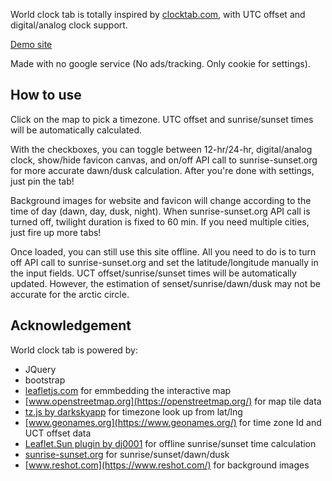 World clock tab is totally inspired by [clocktab.com](http://www.clocktab.com/), with UTC offset and digital/analog clock support.

[Demo site](https://i-namekawa.github.io/worldclocktab/)

Made with no google service (No ads/tracking. Only cookie for settings).

## How to use

Click on the map to pick a timezone. UTC offset and sunrise/sunset times will be automatically calculated.

With the checkboxes, you can toggle between 12-hr/24-hr, digital/analog clock, show/hide favicon canvas, 
and on/off API call to sunrise-sunset.org for more accurate dawn/dusk calculation.
After you're done with settings, just pin the tab!

Background images for website and favicon will change according to the time of day (dawn, day, dusk, night).
When sunrise-sunset.org API call is turned off, twilight duration is fixed to 60 min.
If you need multiple cities, just fire up more tabs!

Once loaded, you can still use this site offline. All you need to do is to turn off API call to sunrise-sunset.org 
and set the latitude/longitude manually in the input fields. UCT offset/sunrise/sunset times will be automatically updated.
However, the estimation of senset/sunrise/dawn/dusk may not be accurate for the arctic circle.

## Acknowledgement

World clock tab is powered by:
- JQuery
- bootstrap
- [leafletjs.com](https://leafletjs.com/) for emmbedding the interactive map
- [www.openstreetmap.org](https://openstreetmap.org/) for map tile data
- [tz.js by darkskyapp](https://github.com/darkskyapp/tz-lookup/) for timezone look up from lat/lng
- [www.geonames.org](https://www.geonames.org/) for time zone Id and UCT offset data
- [Leaflet.Sun plugin by dj0001](https://github.com/dj0001/Leaflet.Sun) for offline sunrise/sunset time calculation
- [sunrise-sunset.org](https://sunrise-sunset.org/) for sunrise/sunset/dawn/dusk
- [www.reshot.com](https://www.reshot.com/) for background images
